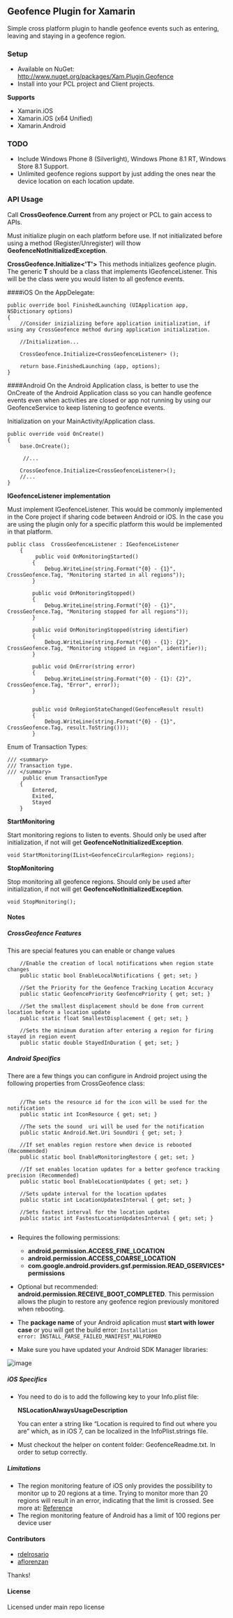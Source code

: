## Geofence Plugin for Xamarin

Simple cross platform plugin to handle geofence events such as entering, leaving and staying in a geofence region.

### Setup
* Available on NuGet: http://www.nuget.org/packages/Xam.Plugin.Geofence
* Install into your PCL project and Client projects.

**Supports**
* Xamarin.iOS
* Xamarin.iOS (x64 Unified)
* Xamarin.Android

### TODO
* Include Windows Phone 8 (Silverlight), Windows Phone 8.1 RT, Windows Store 8.1 Support.
* Unlimited geofence regions support by just adding the ones near the device location on each location update. 

### API Usage

Call **CrossGeofence.Current** from any project or PCL to gain access to APIs.

Must initialize plugin on each platform before use. If not initializated before using a method (Register/Unregister) will thow <b>GeofenceNotInitializedException</b>.

**CrossGeofence.Initialize<'T'>**
This methods initializes geofence plugin. The generic <b>T</b> should be a class that implements IGeofenceListener. This will be the class were you would listen to all geofence events.

####iOS
 On the AppDelegate:
```
public override bool FinishedLaunching (UIApplication app, NSDictionary options)
{
    //Consider inizializing before application initialization, if using any CrossGeofence method during application initialization.

    //Initialization...

    CrossGeofence.Initialize<CrossGeofenceListener> ();

    return base.FinishedLaunching (app, options);
}
```

####Android
 On the Android Application class, is better to use the OnCreate of the Android Application class so you can handle geofence events even when activities are closed or app not running by using our GeofenceService to keep listening to geofence events.

Initialization on your MainActivity/Application class.
```
public override void OnCreate()
{
    base.OnCreate();

     //...
                        
    CrossGeofence.Initialize<CrossGeofenceListener>();            
    //...
}
```

**IGeofenceListener implementation**

Must implement IGeofenceListener. This would be commonly implemented in the Core project if sharing code between Android or iOS. In the case you are using the plugin only for a specific platform this would be implemented in that platform.

```
public class  CrossGeofenceListener : IGeofenceListener
    {
         public void OnMonitoringStarted()
        {
            Debug.WriteLine(string.Format("{0} - {1}", CrossGeofence.Tag, "Monitoring started in all regions"));
        }

        public void OnMonitoringStopped()
        {
            Debug.WriteLine(string.Format("{0} - {1}", CrossGeofence.Tag, "Monitoring stopped for all regions"));
        }

        public void OnMonitoringStopped(string identifier)
        {
            Debug.WriteLine(string.Format("{0} - {1}: {2}", CrossGeofence.Tag, "Monitoring stopped in region", identifier));
        }

        public void OnError(string error)
        {
            Debug.WriteLine(string.Format("{0} - {1}: {2}", CrossGeofence.Tag, "Error", error));
        }


        public void OnRegionStateChanged(GeofenceResult result)
        {
            Debug.WriteLine(string.Format("{0} - {1}", CrossGeofence.Tag, result.ToString()));
        }
```


Enum of Transaction Types:

```
/// <summary>
/// Transaction type.
/// </summary>
     public enum TransactionType
    {
        Entered,
        Exited,
        Stayed
    }
```

**StartMonitoring**

Start monitoring regions to listen to events. Should only be used after initialization, if not will get <b>GeofenceNotInitializedException</b>.

```
void StartMonitoring(IList<GeofenceCircularRegion> regions);
```

**StopMonitoring**

Stop monitoring all geofence regions. Should only be used after initialization, if not will get <b>GeofenceNotInitializedException</b>.

```
void StopMonitoring();
```


#### Notes

##### CrossGeofence Features

This are special features you can enable or change values

```
    //Enable the creation of local notifications when region state changes
    public static bool EnableLocalNotifications { get; set; }

    //Set the Priority for the Geofence Tracking Location Accuracy
    public static GeofencePriority GeofencePriority { get; set; }

    //Set the smallest displacement should be done from current location before a location update
    public static float SmallestDisplacement { get; set; }

    //Sets the minimum duration after entering a region for firing stayed in region event
    public static double StayedInDuration { get; set; }

```
##### Android Specifics

There are a few things you can configure in Android project using the following properties from CrossGeofence class:
```

    //The sets the resource id for the icon will be used for the notification
    public static int IconResource { get; set; }

    //The sets the sound  uri will be used for the notification
    public static Android.Net.Uri SoundUri { get; set; }

    //If set enables region restore when device is rebooted  (Recommended)
    public static bool EnableMonitoringRestore { get; set; }
    
    //If set enables location updates for a better geofence tracking precision (Recommended)
    public static bool EnableLocationUpdates { get; set; }

    //Sets update interval for the location updates
    public static int LocationUpdatesInterval { get; set; }

    //Sets fastest interval for the location updates
    public static int FastestLocationUpdatesInterval { get; set; }


```
* Requires the following permissions:
   * <b>android.permission.ACCESS_FINE_LOCATION</b>
   * <b>android.permission.ACCESS_COARSE_LOCATION</b>
   * <b>com.google.android.providers.gsf.permission.READ_GSERVICES* permissions</b>
   
* Optional but recommended: <b>android.permission.RECEIVE_BOOT_COMPLETED</b>. This permission allows the plugin to restore any geofence region previously monitored when rebooting.

* The <b>package name</b> of your Android aplication must <b>start with lower case</b> or you will get the build error: <code>Installation error: INSTALL_PARSE_FAILED_MANIFEST_MALFORMED</code> 
* Make sure you have updated your Android SDK Manager libraries:

![image](https://cloud.githubusercontent.com/assets/2547751/6440604/1b0afb64-c0b5-11e4-93b8-c496e2bfa588.png)


##### iOS Specifics

* You need to do is to add the following key to your Info.plist file:

    <b>NSLocationAlwaysUsageDescription</b>

    You can enter a string like “Location is required to find out where you are” which, as in iOS 7, can be localized in the InfoPlist.strings file.

* Must checkout the helper on content folder: GeofenceReadme.txt. In order to setup correctly.

##### Limitations

* The region monitoring feature of iOS only provides the possibility to monitor up to 20 regions at a time. Trying to monitor more than 20 regions will result in an error, indicating that the limit is crossed. See more at: [Reference](http://www.rapidvaluesolutions.com/tech_blog/geofencing-using-core-location-for-regional-monitoring-in-ios-applications/#sthash.AYIWNg19.dpuf)
* The region monitoring feature of Android has a limit of 100 regions per device user

#### Contributors
* [rdelrosario](https://github.com/rdelrosario)
* [aflorenzan](https://github.com/aflorenzan)

Thanks!

#### License
Licensed under main repo license
